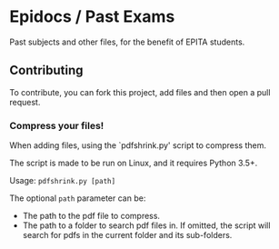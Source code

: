 # Epidocs / Past Exams

Past subjects and other files, for the benefit of EPITA students.


## Contributing

To contribute, you can fork this project, add files and then open a pull request.

### Compress your files!

When adding files, using the `pdfshrink.py' script to compress them.

The script is made to be run on Linux, and it requires Python 3.5+.

Usage: `pdfshrink.py [path]`

The optional `path` parameter can be:
- The path to the pdf file to compress.
- The path to a folder to search pdf files in.
If omitted, the script will search for pdfs in the current folder and its sub-folders.
